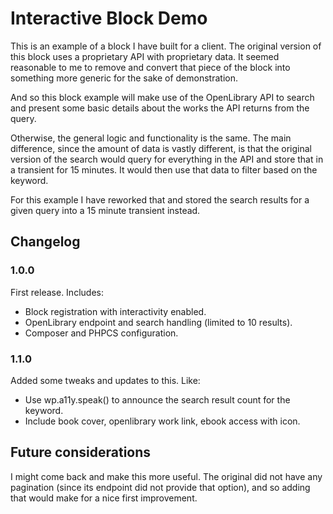 # Interactive Block Demo

This is an example of a block I have built for a client. The original version of this block uses a proprietary API with proprietary data.
It seemed reasonable to me to remove and convert that piece of the block into something more generic for the sake of demonstration.

And so this block example will make use of the OpenLibrary API to search and present some basic details about the works the API returns from the query.

Otherwise, the general logic and functionality is the same. The main difference, since the amount of data is vastly different, is that the original version of the search would query for everything in the API and store that in a transient for 15 minutes. It would then use that data to filter based on the keyword.

For this example I have reworked that and stored the search results for a given query into a 15 minute transient instead.

## Changelog

### 1.0.0

First release. Includes:

- Block registration with interactivity enabled.
- OpenLibrary endpoint and search handling (limited to 10 results).
- Composer and PHPCS configuration.

### 1.1.0

Added some tweaks and updates to this. Like:

- Use wp.a11y.speak() to announce the search result count for the keyword.
- Include book cover, openlibrary work link, ebook access with icon.

## Future considerations

I might come back and make this more useful. The original did not have any pagination (since its endpoint did not provide that option), and so adding that would make for a nice first improvement.
